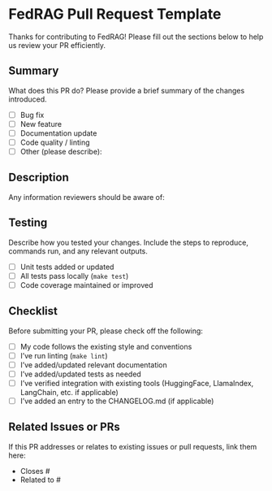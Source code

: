 # FedRAG Pull Request Template

Thanks for contributing to FedRAG!
Please fill out the sections below to help us review your PR efficiently.

## Summary

What does this PR do? Please provide a brief summary of the changes introduced.

- [ ] Bug fix
- [ ] New feature
- [ ] Documentation update
- [ ] Code quality / linting
- [ ] Other (please describe):

## Description
Any information reviewers should be aware of:

## Testing

Describe how you tested your changes. Include the steps to reproduce, commands run, and any relevant outputs.

- [ ] Unit tests added or updated
- [ ] All tests pass locally (`make test`)
- [ ] Code coverage maintained or improved

## Checklist

Before submitting your PR, please check off the following:

- [ ] My code follows the existing style and conventions
- [ ] I’ve run linting (`make lint`)
- [ ] I’ve added/updated relevant documentation
- [ ] I’ve added/updated tests as needed
- [ ] I’ve verified integration with existing tools (HuggingFace, LlamaIndex, LangChain, etc. if applicable)
- [ ] I’ve added an entry to the CHANGELOG.md (if applicable)

## Related Issues or PRs

If this PR addresses or relates to existing issues or pull requests, link them here:

- Closes #
- Related to #
